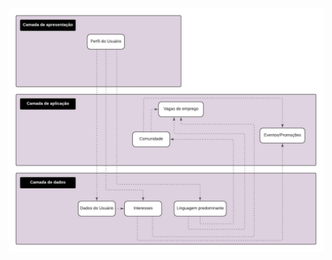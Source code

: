 ![Diagrama do TP5](https://github.com/MarceloJael/ProjetoBloco-TP5-Marcelo_Jael/blob/main/Diagrama_TP5.jpeg)

